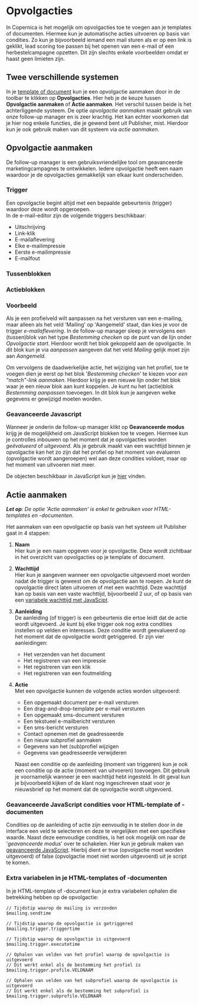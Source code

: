 # Opvolgacties

In Copernica is het mogelijk om opvolgacties toe te voegen aan je templates of documenten. Hiermee kun je automatische acties uitvoeren op basis van condities. Zo kun je bijvoorbeeld iemand een mail sturen als er op een link is geklikt, lead scoring toe passen bij het openen van een e-mail of een herbestelcampagne opzetten. Dit zijn slechts enkele voorbeelden omdat er haast geen limieten zijn.

## Twee verschillende systemen
In je [template of document](https://ms.copernica.com/#/design/) kun je een opvolgactie aanmaken door in de toolbar te klikken op **Opvolgacties**. Hier heb je de keuze tussen **Opvolgactie aanmaken** of **Actie aanmaken**. Het verschil tussen beide is het achterliggende systeem. De optie _opvolgactie aanmaken_ maakt gebruik van onze follow-up manager en is zeer krachtig. Het kan echter voorkomen dat je hier nog enkele functies, die je gewend bent uit Publisher, mist. Hierdoor kun je ook gebruik maken van dit systeem via _actie aanmaken_.

## Opvolgactie aanmaken
De follow-up manager is een gebruiksvriendelijke tool om geavanceerde marketingcampagnes te ontwikkelen. 
Iedere opvolgactie heeft een naam waardoor je de opvolgacties gemakkelijk van elkaar kunt onderscheiden.

### Trigger
Een opvolgactie begint altijd met een bepaalde gebeurtenis (trigger) waardoor deze wordt opgeroepen.  
In de e-mail-editor zijn de volgende triggers beschikbaar:
- Uitschrijving
- Link-klik
- E-mailaflevering
- Elke e-mailimpressie
- Eerste e-mailimpressie
- E-mailfout

### Tussenblokken


### Actieblokken


### Voorbeeld
Als je een profielveld wilt aanpassen na het versturen van een e-mailing, maar alleen als het veld 'Mailing' op 'Aangemeld' staat, dan kies je voor de trigger _e-mailaflevering_. In de follow-up manager sleep je vervolgens een (tussen)blok van het type _Bestemming checken_ op de punt van de lijn onder _Opvolgactie start_. Hierdoor wordt het blok gekoppeld aan de opvolgactie. In dit blok kun je via _aanpassen_ aangeven dat het veld _Mailing_ gelijk moet zijn aan _Aangemeld_. 

Om vervolgens de daadwerkelijke actie, het wijziging van het profiel, toe te voegen dien je eerst op het blok '_Bestemming checken_' te kiezen voor _een "match"-link aanmaken_. Hierdoor krijg je een nieuwe lijn onder het blok waar je een nieuw blok aan kunt koppelen. Je kunt nu het (actie)blok _Bestemming aanpassen_ toevoegen. In dit blok kun je aangeven welke gegevens er gewijzigd moeten worden.

### Geavanceerde Javascript 
Wanneer je onderin de follow-up manager klikt op **Geavanceerde modus** krijg je de mogelijkheid om JavaScript blokken toe te voegen. Hiermee kun je controlles inbouwen op het moment dat je opvolgacties worden _geëvalueerd_ of _uitgevoerd_. Als je gebruik maakt van een wachttijd binnen je opvolgactie kan het zo zijn dat het profiel op het moment van evalueren (opvolgactie wordt aangeroepen) wel aan deze condities voldoet, maar op het moment van uitvoeren niet meer.

De objecten beschikbaar in JavaScript kun je [hier](./data-object) vinden.

## Actie aanmaken
_**Let op**: De optie 'Actie aanmaken' is enkel te gebruiken voor HTML-templates en -documenten._

Het aanmaken van een opvolgactie op basis van het systeem uit Publisher gaat in 4 stappen:

1) **Naam**  
Hier kun je een naam opgeven voor je opvolgactie. Deze wordt zichtbaar in het overzicht van opvolgacties op je template of document.
2) **Wachttijd**  
Hier kun je aangeven wanneer een opvolgactie uitgevoerd moet worden nadat de trigger is geweest om de opvolgactie aan te roepen. Je kunt de opvolgactie direct laten uitvoeren of met een wachttijd. Deze wachttijd kan op basis van een vaste wachttijd, bijvoorbeeld 2 uur, of op basis van een [variabele wachttijd met JavaScipt](./advanced-javascript-conditions).
3) **Aanleiding**  
De aanleiding (of trigger) is een gebeurtenis die ertoe leidt dat de actie wordt uitgevoerd. Je kunt bij elke trigger ook nog extra condities instellen op velden en interesses. Deze conditie wordt geevalueerd op het moment dat de opvolgactie wordt getriggered. Er zijn vier aanleidingen:
    - Het verzenden van het document
    - Het registreren van een impressie
    - Het registreren van een klik
    - Het registreren van een foutmelding
4) **Actie**  
Met een opvolgactie kunnen de volgende acties worden uitgevoerd:
    - Een opgemaakt document per e-mail versturen
    - Een drag-and-drop-template per e-mail versturen
    - Een opgemaakt sms-document versturen
    - Een tekstueel e-mailbericht versturen
    - Een sms-bericht versturen
    - Contact opnemen met de geadresseerde
    - Een nieuw subprofiel aanmaken
    - Gegevens van het (sub)profiel wijzigen
    - Gegevens van geadresseerde verwijderen  
    
    Naast een conditie op de aanleiding (moment van triggeren) kun je ook een conditie op de actie (moment van uitvoeren) toevoegen. Dit gebruik je voornamelijk wanneer je een wachttijd hebt ingesteld. In dit geval kun je bijvoorbeeld kijken of de klant nog ingeschreven staat voor je nieuwsbrief op het moment dat de opvolgactie wordt uitgevoerd. 
    
### Geavanceerde JavaScript condities voor HTML-template of -documenten
Condities op de aanleiding of actie zijn eenvoudig in te stellen door in de interface een veld te selecteren en deze te vergelijken met een specifieke waarde. Naast deze eenvoudige condities, is het ook mogelijk om naar de '_geavanceerde modus_' over te schakelen. Hier kun je gebruik maken van [geavanceerde JavaScript](./advanced-javascript-conditions). Hierbij dient er true (opvolgactie moet worden uitgevoerd) of false (opvolgactie moet niet worden uitgevoerd) uit je script te komen.

### Extra variabelen in je HTML-templates of -documenten
In je HTML-template of -document kun je extra variabelen ophalen die betrekking hebben op de opvolgactie:
```
// Tijdstip waarop de mailing is verzonden
$mailing.sendtime

// Tijdstip waarop de opvolgactie is getriggered
$mailing.trigger.triggertime

// Tijdstip waarop de opvolgactie is uitgevoerd
$mailing.trigger.executetime

// Ophalen van velden van het profiel waarop de opvolgactie is uitgevoerd
// Dit werkt enkel als de bestemming het profiel is
$mailing.trigger.profile.VELDNAAM

// Ophalen van velden van het subprofiel waarop de opvolgactie is uitgevoerd
// Dit werkt enkel als de bestemming het subprofiel is
$mailing.trigger.subprofile.VELDNAAM
```

